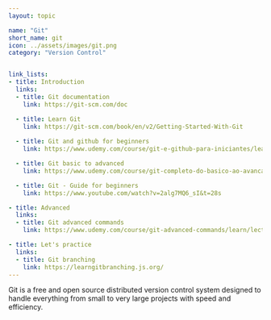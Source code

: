 ```yaml
---
layout: topic

name: "Git"
short_name: git
icon: ../assets/images/git.png
category: "Version Control"


link_lists:
- title: Introduction
  links:
  - title: Git documentation
    link: https://git-scm.com/doc

  - title: Learn Git
    link: https://git-scm.com/book/en/v2/Getting-Started-With-Git
  
  - title: Git and github for beginners
    link: https://www.udemy.com/course/git-e-github-para-iniciantes/learn/lecture/5120600?start=150#overview

  - title: Git basic to advanced
    link: https://www.udemy.com/course/git-completo-do-basico-ao-avancado/learn/lecture/6514622?start=0#overview

  - title: Git - Guide for beginners
    link: https://www.youtube.com/watch?v=2alg7MQ6_sI&t=28s

- title: Advanced
  links:
  - title: Git advanced commands
    link: https://www.udemy.com/course/git-advanced-commands/learn/lecture/8224568?start=0#overview

- title: Let's practice
  links:
  - title: Git branching
    link: https://learngitbranching.js.org/
---
```


Git is a free and open source distributed version control system designed to handle everything from small to very large projects with speed and efficiency.
